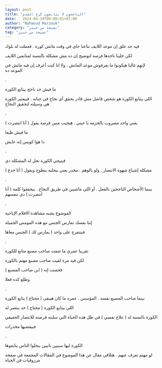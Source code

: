 ```yaml
---
layout: post
title: "الناجحون لا يتابعون كرة القدم"
date:   2024-04-10T00:00:01+03:00
author: "Mahmoud Marzouk"
category: "نصيحة من خبير"
tag: "نصيحة من خبير"
---
```



فيه حد علق إن موعد اللايف بتاعنا جاي في وقت ماتش كورة .
فعملت له بلوك

لكن خلينا ناخدها فرصة لتوضيح إن ده مش مشكلة بالنسبة
لمتابعين اللايف

لإنهم غالبا هيكونوا ما يعرفوش موعد الماتش . ولا انا كنت
أعرف إن فيه ماتش في الموعد ده

.

ما فيش حد ناجح بيتابع الكورة

اللي بيتابع الكورة هو شخص فاشل مش قادر يحقق أي نجاح في
حياته . فبيعتبر الكورة هي وسيلته لتحقيق النجاح

.

يعني واحد مضروب بالجزمة يا عيني . هيجيب منين فرصة يقول (
أنا انتصرت )

ما فيش طبعا

دا هوا كويس إنه عايش

.

فبتيجي الكورة تحل له المشكلة دي

مشكلة إشباع شهوة الانتصار . ولو بالوهم . مخدر يعني
بيخليه يتطوح ويقول ( أنا جدع )

.

بينما الأشخاص الناجحين بالفعل . أو اللي ماشيين في طريق
النجاح . بيحققوا كلمة ( أنا انتصرت ) دي بنفسهم

.

الموضوع يشبه مشاهدة الافلام الإباحية

إنتا نفسك تمارس الجنس مع هذه المومس الجميلة

فبتتفرج على واحد ( يمارس لك ) الجنس معاها

.

تقريبا عمري ما شفت صاحب مصنع متابع للكورة

لكن فيه مرة لقيت صاحب مصنع مهتم بالكورة

فخمنت إنه ( ابن صاحب المصنع )

وطلع كده فعلا

.

بينما صاحب المصنع نفسه . المؤسس . عمره ما كان هيبقى (
محتاج ) يتابع الكورة

اللي بيتابع الكورة ( محتاج ) حد ينتصر له

الكورة بالنسبة له ( علاج نفسي ) في ظل هذه الحياة التي
سلبته فرصته للانتصار الحقيقي

فبيقضيها مخدرات

.

الكورة ليها سببين تانيين بيخلوا الناس يتابعوها

لو مهتم تعرف عنهم . هتلاقي مقال عن هذا الموضوع في
المقالات المجمعة في صفحة مرزوقيات فن الحياة
